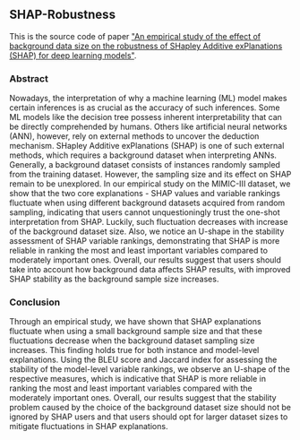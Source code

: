 ## SHAP-Robustness

This is the source code of paper ["An empirical study of the effect of background data size on the robustness of SHapley Additive exPlanations (SHAP) for deep learning models"]().

### Abstract
Nowadays, the interpretation of why a machine learning (ML) model makes certain inferences is as crucial as the accuracy of such inferences. Some ML models like the decision tree possess inherent interpretability that can be directly comprehended by humans. Others like artificial neural networks (ANN), however, rely on external methods to uncover the deduction mechanism. SHapley Additive exPlanations (SHAP) is one of such external methods, which requires a background dataset when interpreting ANNs. Generally, a background dataset consists of instances randomly sampled from the training dataset. However, the sampling size and its effect on SHAP remain to be unexplored. In our empirical study on the MIMIC-III dataset, we show that the two core explanations - SHAP values and variable rankings fluctuate when using different background datasets acquired from random sampling, indicating that users cannot unquestioningly trust the one-shot interpretation from SHAP. Luckily, such fluctuation decreases with increase of the background dataset size. Also, we notice an U-shape in the stability assessment of SHAP variable rankings, demonstrating that SHAP is more reliable in ranking the most and least important variables compared to moderately important ones. Overall, our results suggest that users should take into account how background data affects SHAP results, with improved SHAP stability as the background sample size increases.

### Conclusion
Through an empirical study, we have shown that SHAP explanations fluctuate when using a small background sample size and that these fluctuations decrease when the background dataset sampling size increases. This finding holds true for both instance and model-level explanations. Using the BLEU score and Jaccard index for assessing the stability of the model-level variable rankings, we observe an U-shape of the respective measures, which is indicative that SHAP is more reliable in ranking the most and least important variables compared with the moderately important ones. Overall, our results suggest that the stability problem caused by the choice of the background dataset size should not be ignored by SHAP users and that users should opt for larger dataset sizes to mitigate fluctuations in SHAP explanations. 
